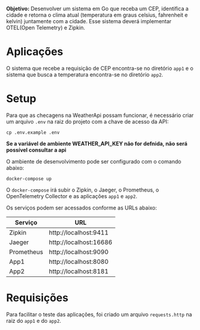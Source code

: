 **Objetivo:** Desenvolver um sistema em Go que receba um CEP, identifica a cidade e retorna o clima atual
(temperatura em graus celsius, fahrenheit e kelvin) juntamente com a cidade. Esse sistema deverá implementar
OTEL(Open Telemetry) e Zipkin.

# Aplicações

O sistema que recebe a requisição de CEP encontra-se no diretório `app1` e o sistema que busca a temperatura encontra-se
no diretório `app2`.

# Setup

Para que as checagens na WeatherApi possam funcionar, é necessário criar um arquivo `.env` na raiz do projeto com a
chave de acesso da API:

```shell
cp .env.example .env
```
**Se a variável de ambiente WEATHER_API_KEY não for defnida, não será possível consultar a api**

O ambiente de desenvolvimento pode ser configurado com o comando abaixo:

```shell
docker-compose up
```

O `docker-compose` irá subir o Zipkin, o Jaeger, o Prometheus, o OpenTelemetry Collector e as aplicações `app1` e `app2`.

Os serviços podem ser acessados conforme as URLs abaixo:

| Serviço    | URL                    |
|------------|------------------------|
| Zipkin     | http://localhost:9411  |
| Jaeger     | http://localhost:16686 |
| Prometheus | http://localhost:9090  |
| App1       | http://localhost:8080  |
| App2       | http://localhost:8181  |

# Requisições

Para facilitar o teste das aplicações, foi criado um arquivo `requests.http` na raiz do `app1` e do `app2`.